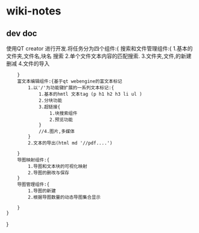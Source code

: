 # wiki-notes
## dev doc


 使用QT creator 进行开发.将任务分为四个组件:{
        搜索和文件管理组件:{
            1.基本的文件夹,文件名,块名 搜索
            2.单个文件文本内容的匹配搜索.
            3.文件夹,文件,的新建 删减
            4.文件的导入

        }
        富文本编辑组件:{基于qt webengine的富文本标记
            1.以'/'为功能键扩展的一系列文本标记:{
                1.基本的hmtl 文本tag (p h1 h2 h3 li ul )
                2.分块功能
                3.超链接{
                    1.块搜索组件
                    2.预览功能
                }
                //4.图片,多媒体
            }
            2.文本的导出(html md '//pdf....')

        }
        导图映射组件:{
            1.导图和文本块的可视化映射
            2.导图的删改与保存
        }
        导图管理组件:{
            1.导图的新建
            2.根据导图数量的动态导图集合显示
            
        }
    }
}